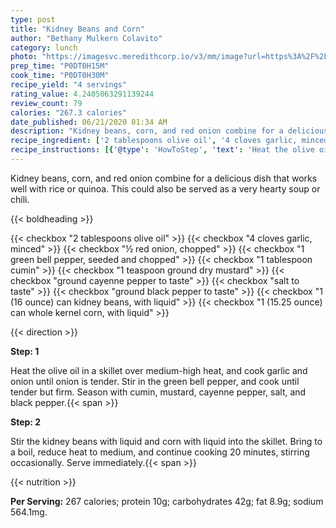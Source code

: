 ```yaml
---
type: post
title: "Kidney Beans and Corn"
author: "Bethany Mulkern Colavito"
category: lunch
photo: "https://imagesvc.meredithcorp.io/v3/mm/image?url=https%3A%2F%2Fimages.media-allrecipes.com%2Fuserphotos%2F7188240.jpg"
prep_time: "P0DT0H15M"
cook_time: "P0DT0H30M"
recipe_yield: "4 servings"
rating_value: 4.2405063291139244
review_count: 79
calories: "267.3 calories"
date_published: 06/21/2020 01:34 AM
description: "Kidney beans, corn, and red onion combine for a delicious dish that works well with rice or quinoa. This could also be served as a very hearty soup or chili."
recipe_ingredient: ['2 tablespoons olive oil', '4 cloves garlic, minced', '½ red onion, chopped', '1 green bell pepper, seeded and chopped', '1 tablespoon cumin', '1 teaspoon ground dry mustard', 'ground cayenne pepper to taste', 'salt to taste', 'ground black pepper to taste', '1 (16 ounce) can kidney beans, with liquid', '1 (15.25 ounce) can whole kernel corn, with liquid']
recipe_instructions: [{'@type': 'HowToStep', 'text': 'Heat the olive oil in a skillet over medium-high heat, and cook garlic and onion until onion is tender. Stir in the green bell pepper, and cook until tender but firm. Season with cumin, mustard, cayenne pepper, salt, and black pepper.\n'}, {'@type': 'HowToStep', 'text': 'Stir the kidney beans with liquid and corn with liquid into the skillet. Bring to a boil, reduce heat to medium, and continue cooking 20 minutes, stirring occasionally. Serve immediately.\n'}]
---
```


Kidney beans, corn, and red onion combine for a delicious dish that works well with rice or quinoa. This could also be served as a very hearty soup or chili. 

{{< boldheading >}}

{{< checkbox "2 tablespoons olive oil" >}}
{{< checkbox "4 cloves garlic, minced" >}}
{{< checkbox "½  red onion, chopped" >}}
{{< checkbox "1  green bell pepper, seeded and chopped" >}}
{{< checkbox "1 tablespoon cumin" >}}
{{< checkbox "1 teaspoon ground dry mustard" >}}
{{< checkbox "ground cayenne pepper to taste" >}}
{{< checkbox "salt to taste" >}}
{{< checkbox "ground black pepper to taste" >}}
{{< checkbox "1 (16 ounce) can kidney beans, with liquid" >}}
{{< checkbox "1 (15.25 ounce) can whole kernel corn, with liquid" >}}


{{< direction >}}

**Step: 1**

Heat the olive oil in a skillet over medium-high heat, and cook garlic and onion until onion is tender. Stir in the green bell pepper, and cook until tender but firm. Season with cumin, mustard, cayenne pepper, salt, and black pepper.{{< span >}}

**Step: 2**

Stir the kidney beans with liquid and corn with liquid into the skillet. Bring to a boil, reduce heat to medium, and continue cooking 20 minutes, stirring occasionally. Serve immediately.{{< span >}}

{{< nutrition >}}

**Per Serving:** 267 calories; protein 10g; carbohydrates 42g; fat 8.9g; sodium 564.1mg.